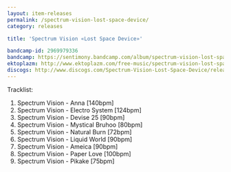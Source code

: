 ```yaml
---
layout: item-releases
permalink: /spectrum-vision-lost-space-device/
category: releases

title: 'Spectrum Vision «Lost Space Device»'

bandcamp-id: 2969979336
bandcamp: https://sentimony.bandcamp.com/album/spectrum-vision-lost-space-device
ektoplazm: http://www.ektoplazm.com/free-music/spectrum-vision-lost-space-device
discogs: http://www.discogs.com/Spectrum-Vision-Lost-Space-Device/release/1547476
---
```


Tracklist:

01. Spectrum Vision - Anna [140bpm]
02. Spectrum Vision - Electro System [124bpm]
03. Spectrum Vision - Devise 25 [90bpm]
04. Spectrum Vision - Mystical Bruhoo [80bpm]
05. Spectrum Vision - Natural Burn [72bpm]
06. Spectrum Vision - Liquid World [90bpm]
07. Spectrum Vision - Ameica [90bpm]
08. Spectrum Vision - Paper Love [100bpm]
09. Spectrum Vision - Pikake [75bpm]
